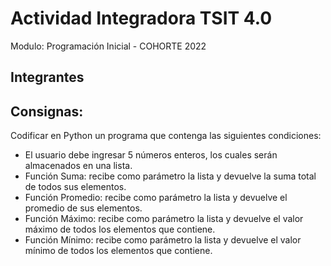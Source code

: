 # Actividad Integradora TSIT 4.0

Modulo: Programación Inicial - COHORTE 2022

## Integrantes


## Consignas:
Codificar en Python un programa que contenga las siguientes condiciones:
- El usuario debe ingresar 5 números enteros, los cuales serán almacenados en una
lista.
- Función Suma: recibe como parámetro la lista y devuelve la suma total de todos
sus elementos.
- Función Promedio: recibe como parámetro la lista y devuelve el promedio de sus
elementos.
- Función Máximo: recibe como parámetro la lista y devuelve el valor máximo de
todos los elementos que contiene.
- Función Mínimo: recibe como parámetro la lista y devuelve el valor mínimo de
todos los elementos que contiene.
